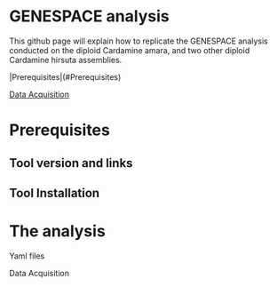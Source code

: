 # GENESPACE analysis

This github page will explain how to replicate the GENESPACE analysis conducted on the diploid Cardamine amara, and two other diploid Cardamine hirsuta assemblies.

|Prerequisites|(#Prerequisites)

[Data Acquisition](#part1---data-acquisition) 

# Prerequisites

## Tool version and links


## Tool Installation

# The analysis
Yaml files

Data Acquisition
